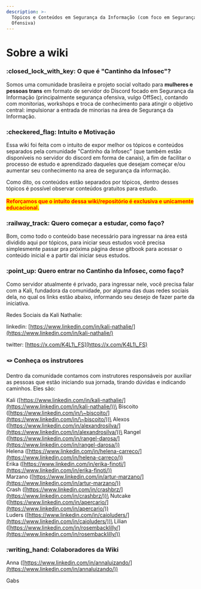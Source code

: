 ```yaml
---
description: >-
  Tópicos e Conteúdos em Segurança da Informação (com foco em Segurança
  Ofensiva)
---
```


# Sobre a wiki

### :closed\_lock\_with\_key: O que é "Cantinho da Infosec"?

Somos uma comunidade brasileira e projeto social voltado para **mulheres e pessoas trans** em formato de servidor do Discord focado em Segurança da Informação (principalmente segurança ofensiva, vulgo OffSec), contando com monitorias, workshops e troca de conhecimento para atingir o objetivo central: impulsionar a entrada de minorias na área de Segurança da Informação.

### :checkered\_flag: Intuito e Motivação

Essa wiki foi feita com o intuito de expor melhor os tópicos e conteúdos separados pela comunidade "Cantinho da Infosec" (que também estão disponíveis no servidor do discord em forma de canais), a fim de facilitar o processo de estudo e aprendizado daqueles que desejam começar e/ou aumentar seu conhecimento na area de segurança da informação.

Como dito, os conteúdos estão separados por tópicos, dentro desses tópicos é possível observar conteúdos gratuitos para estudo.\
\
<mark style="color:red;">**Reforçamos que o intuito dessa wiki/repositório é exclusiva e unicamente educacional.**</mark>

### :railway\_track: Quero começar a estudar, como faço?

Bom, como todo o conteúdo base necessário para ingressar na área está dividido aqui por tópicos, para iniciar seus estudos você precisa simplesmente passar pra próxima página desse gitbook para acessar o conteúdo inicial e a partir daí iniciar seus estudos.

### :point\_up: Quero entrar no Cantinho da Infosec, como faço?

Como servidor atualmente é privado, para ingressar nele, você precisa falar com a Kali, fundadora da comunidade, por alguma das duas redes sociais dela, no qual os links estão abaixo, informando seu desejo de fazer parte da iniciativa.

Redes Sociais da Kali Nathalie:

linkedin: [https://www.linkedin.com/in/kali-nathalie/](https://www.linkedin.com/in/kali-nathalie/)

twitter: [https://x.com/K4L1\_FS](https://x.com/K4L1\_FS)

### :knot: Conheça os instrutores

Dentro da comunidade contamos com instrutores responsáveis por auxiliar as pessoas que estão iniciando sua jornada, tirando dúvidas e indicando caminhos. Eles são:

Kali ([https://www.linkedin.com/in/kali-nathalie/](https://www.linkedin.com/in/kali-nathalie/))\
Biscoito ([https://www.linkedin.com/in/\~biscoito/](https://www.linkedin.com/in/\~biscoito/))\
Alexos ([https://www.linkedin.com/in/alexandrosilva/](https://www.linkedin.com/in/alexandrosilva/))\
Rangel ([https://www.linkedin.com/in/rangel-darosa/](https://www.linkedin.com/in/rangel-darosa/)) \
Helena ([https://www.linkedin.com/in/helena-carreco/](https://www.linkedin.com/in/helena-carreco/)) \
Erika ([https://www.linkedin.com/in/erika-finoti/](https://www.linkedin.com/in/erika-finoti/)) \
Marzano ([https://www.linkedin.com/in/artur-marzano/](https://www.linkedin.com/in/artur-marzano/)) \
Crash ([https://www.linkedin.com/in/crashbrz/](https://www.linkedin.com/in/crashbrz/))\
Nutcake ([https://www.linkedin.com/in/apercario/](https://www.linkedin.com/in/apercario/)) \
Luders ([https://www.linkedin.com/in/caioluders/](https://www.linkedin.com/in/caioluders/))\
Lilian ([https://www.linkedin.com/in/rosembacklilly/](https://www.linkedin.com/in/rosembacklilly/))

### :writing\_hand: Colaboradores da Wiki

Anna ([https://www.linkedin.com/in/annaluizando/](https://www.linkedin.com/in/annaluizando/))

Gabs
